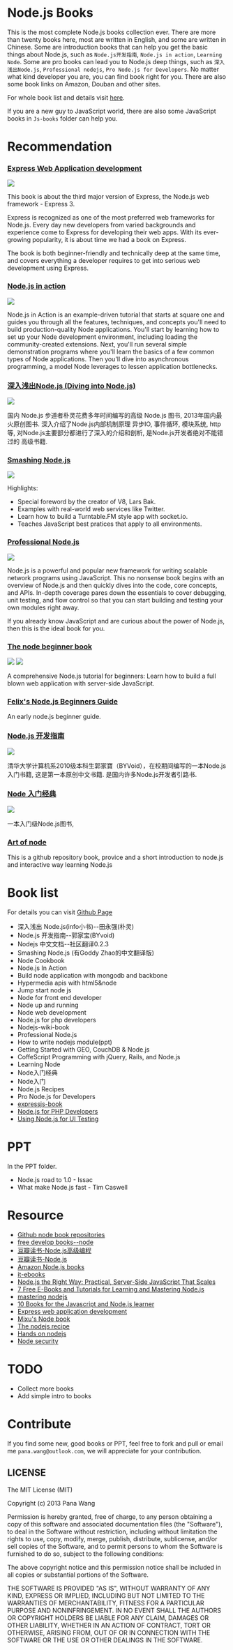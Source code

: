 Node.js Books
======
This is the most complete  Node.js books collection ever. There are more than twenty books here, most are written in English, and some are written in Chinese. Some are introduction books that can help you get the basic things about Node.js, such as `Node.js开发指南`, `Node.js in action`, `Learning Node`. Some are pro books can lead you to Node.js deep things, such as `深入浅出Node.js`, `Professional nodejs`, `Pro Node.js for Developers`. No matter what kind developer you are, you can find book right for you. There are also some book links on Amazon, Douban and other sites.

For whole book list and details visit [here](http://book.rednode.cn).

If you are a new guy to JavaScript world, there are also some JavaScript books in `Js-books` folder can help you.

# Recommendation

### [Express Web Application development](http://expressjs-book.com/)
![](http://expressjs-book.com/wp-content/themes/ewad/book.png)

This book is about the third major version of Express, the Node.js web framework - Express 3.

Express is recognized as one of the most preferred web frameworks for Node.js. Every day new developers from varied backgrounds and experience come to Express for developing their web apps. With its ever-growing popularity, it is about time we had a book on Express.

The book is both beginner-friendly and technically deep at the same time, and covers everything a developer requires to get into serious web development using Express.

### [Node.js in action](http://www.manning.com/cantelon/)
![](http://img3.douban.com/mpic/s27194543.jpg)

Node.js in Action is an example-driven tutorial that starts at square one and guides you through all the features, techniques, and concepts you'll need to build production-quality Node applications. You'll start by learning how to set up your Node development environment, including loading the community-created extensions. Next, you'll run several simple demonstration programs where you'll learn the basics of a few common types of Node applications. Then you'll dive into asynchronous programming, a model Node leverages to lessen application bottlenecks.


### [深入浅出Node.js (Diving into Node.js)](http://book.douban.com/subject/25768396/)
![](http://img5.douban.com/mpic/s27134708.jpg)

国内 Node.js 步道者朴灵花费多年时间编写的高级 Node.js 图书, 2013年国内最火原创图书. 深入介绍了Node.js内部机制原理
异步IO, 事件循环, 模块系统, http等, 对Node.js主要部分都进行了深入的介绍和剖析, 是Node.js开发者绝对不能错过的
高级书籍.

### [Smashing Node.js](http://smashingnode.com/)
![](http://img3.douban.com/mpic/s27132823.jpg)

Highlights: 

* Special foreword by the creator of V8, Lars Bak. 
* Examples with real-world web services like Twitter. 
* Learn how to build a Turntable.FM style app with socket.io.
* Teaches JavaScript best pratices that apply to all environments.

### [Professional Node.js](http://it-ebooks.info/book/984/)
![](http://it-ebooks.info/images/ebooks/2/professional_node.js.jpg)

Node.js is a powerful and popular new framework for writing scalable network programs using JavaScript. This no nonsense book begins with an overview of Node.js and then quickly dives into the code, core concepts, and APIs. In-depth coverage pares down the essentials to cover debugging, unit testing, and flow control so that you can start building and testing your own modules right away.

If you already know JavaScript and are curious about the power of Node.js, then this is the ideal book for you.


### [The node beginner book](http://www.nodebeginner.org/)
![](http://www.nodebeginner.org/the_node_beginner_book_cover_small.png) ![](http://www.nodebeginner.org/hands-on_node.js_cover.png)

A comprehensive Node.js tutorial for beginners: Learn how to build a full blown web application with server-side JavaScript.

### [Felix's Node.js Beginners Guide](http://nodeguide.com/beginner.html)
An early node.js beginner guide.


### [Node.js 开发指南](http://book.douban.com/subject/10789820/)
![](http://img5.douban.com/mpic/s10307479.jpg)

清华大学计算机系2010级本科生郭家寶（BYVoid），在校期间编写的一本Node.js入门书籍, 这是第一本原创中文书籍.
是国内许多Node.js开发者引路书.

### [Node 入门经典](http://book.douban.com/subject/23780706/)
![](http://img5.douban.com/mpic/s26588828.jpg)

一本入门级Node.js图书,


### [Art of node](https://github.com/maxogden/art-of-node)
This is a github repository book, provice and a short introduction to node.js and interactive way learning Node.js


# Book list
For details you can visit [Github Page](https://book.rednode.cn)

* 深入浅出 Node.js(info小书)--田永强(朴灵)
* Node.js 开发指南--郭家宝(BYvoid)
* Nodejs 中文文档--社区翻译0.2.3
* Smashing Node.js (有Goddy Zhao的中文翻译版)
* Node Cookbook
* Node.js In Action
* Build node application with mongodb and backbone
* Hypermedia apis with html5&node
* Jump start node js
* Node for front end developer
* Node up and running
* Node web development
* Node.js for php developers
* Nodejs-wiki-book
* Professional Node.js
* How to write nodejs module(ppt)
* Getting Started with GEO, CouchDB & Node.js
* CoffeScript Programming with jQuery, Rails, and Node.js
* Learning Node
* Node入门经典
* Node入门
* Node.js Recipes
* Pro Node.js for Developers
* [expressjs-book](http://expressjs-book.com/)
* [Node.js for PHP Developers](http://it-ebooks.info/book/1343/)
* [Using Node.js for UI Testing](http://it-ebooks.info/book/2785/)

# PPT
In the PPT folder.

* Node.js road to 1.0 - Issac
* What make Node.js fast - Tim Caswell


# Resource

* [Github node book repositories](https://github.com/search?q=node+book&ref=cmdform)
* [free develop books--node](https://github.com/vhf/free-programming-books/blob/master/free-programming-books.md#nodejs)
* [豆瓣读书-Node.js高级编程](http://book.douban.com/subject_search?search_text=Node.js%E9%AB%98%E7%BA%A7%E7%BC%96%E7%A8%8B&cat=1001)
* [豆瓣读书-Node.js](http://book.douban.com/subject_search?search_text=Node.js&cat=1001)
* [Amazon Node.js books](http://www.amazon.com/s/ref=nb_sb_noss_1?url=search-alias%3Daps&field-keywords=node.js&sprefix=node.js%2Caps&rh=i%3Aaps%2Ck%3Anode.js)
* [it-ebooks](http://it-ebooks.info/tag/node/)
* [Node.js the Right Way: Practical, Server-Side JavaScript That Scales](http://pragprog.com/book/jwnode/node-js-the-right-way)
* [7 Free E-Books and Tutorials for Learning and Mastering Node.js](http://readwrite.com/2011/04/02/6-free-e-books-on-nodejs#awesm=~orKnPZLac2dyXZ)
* [mastering nodejs](http://visionmedia.github.io/masteringnode/)
* [10 Books for the Javascript and Node.js learner](http://www.alolo.co/blog/2013/10/11/10-books-on-javascript)
* [Express web application development](http://expressjs-book.com/)
* [Mixu's Node book](http://book.mixu.net/node/)
* [The nodejs recipe](http://www.amazon.com/Node-js-Recipes-A-Problem-Solution-Approach/dp/1430260580/ref=sr_1_18?ie=UTF8&qid=1388627125&sr=8-18&keywords=nodejs)
* [Hands on nodejs](http://nodetuts.com/handson-nodejs-book.html)
* [Node security](http://www.packtpub.com/secure-your-node-applications-with-node-security/book)

# TODO

* Collect more books
* Add simple intro to books


# Contribute
If you find some new, good books or PPT, feel free to fork and pull or email me `pana.wang@outlook.com`, we will appreciate for your contribution.

## LICENSE
The MIT License (MIT)

Copyright (c) 2013 Pana Wang

Permission is hereby granted, free of charge, to any person obtaining a copy of
this software and associated documentation files (the "Software"), to deal in
the Software without restriction, including without limitation the rights to
use, copy, modify, merge, publish, distribute, sublicense, and/or sell copies of
the Software, and to permit persons to whom the Software is furnished to do so,
subject to the following conditions:

The above copyright notice and this permission notice shall be included in all
copies or substantial portions of the Software.

THE SOFTWARE IS PROVIDED "AS IS", WITHOUT WARRANTY OF ANY KIND, EXPRESS OR
IMPLIED, INCLUDING BUT NOT LIMITED TO THE WARRANTIES OF MERCHANTABILITY, FITNESS
FOR A PARTICULAR PURPOSE AND NONINFRINGEMENT. IN NO EVENT SHALL THE AUTHORS OR
COPYRIGHT HOLDERS BE LIABLE FOR ANY CLAIM, DAMAGES OR OTHER LIABILITY, WHETHER
IN AN ACTION OF CONTRACT, TORT OR OTHERWISE, ARISING FROM, OUT OF OR IN
CONNECTION WITH THE SOFTWARE OR THE USE OR OTHER DEALINGS IN THE SOFTWARE.

